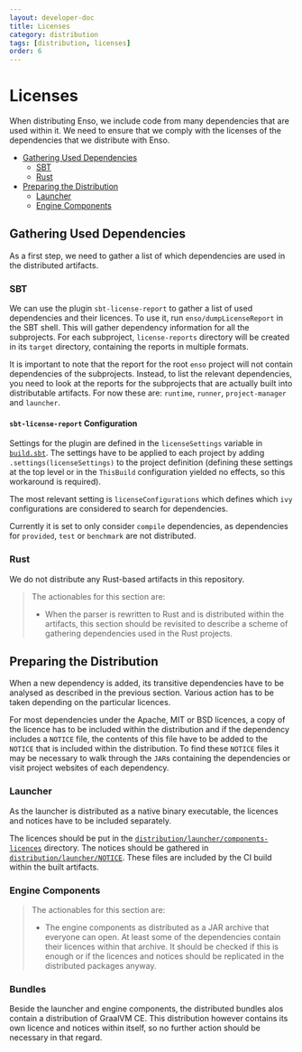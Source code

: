 ```yaml
---
layout: developer-doc
title: Licenses
category: distribution
tags: [distribution, licenses]
order: 6
---
```


# Licenses
When distributing Enso, we include code from many dependencies that are used
within it. We need to ensure that we comply with the licenses of the
dependencies that we distribute with Enso.

<!-- MarkdownTOC levels="2,3" autolink="true" -->

- [Gathering Used Dependencies](#gathering-used-dependencies)
  - [SBT](#sbt)
  - [Rust](#rust)
- [Preparing the Distribution](#preparing-the-distribution)
  - [Launcher](#launcher)
  - [Engine Components](#engine-components)

<!-- /MarkdownTOC -->

## Gathering Used Dependencies
As a first step, we need to gather a list of which dependencies are used in the
distributed artifacts.

### SBT
We can use the plugin `sbt-license-report` to gather a list of used dependencies
and their licences. To use it, run `enso/dumpLicenseReport` in the SBT shell.
This will gather dependency information for all the subprojects. For each
subproject, `license-reports` directory will be created in its `target`
directory, containing the reports in multiple formats.

It is important to note that the report for the root `enso` project will not
contain dependencies of the subprojects. Instead, to list the relevant
dependencies, you need to look at the reports for the subprojects that are
actually built into distributable artifacts. For now these are: `runtime`,
`runner`, `project-manager` and `launcher`.

#### `sbt-license-report` Configuration
Settings for the plugin are defined in the `licenseSettings` variable in
[`build.sbt`](../../build.sbt). The settings have to be applied to each project
by adding `.settings(licenseSettings)` to the project definition (defining these
settings at the top level or in the `ThisBuild` configuration yielded no
effects, so this workaround is required).

The most relevant setting is `licenseConfigurations` which defines which `ivy`
configurations are considered to search for dependencies.

Currently it is set to only consider `compile` dependencies, as dependencies for
`provided`, `test` or `benchmark` are not distributed.

### Rust
We do not distribute any Rust-based artifacts in this repository.

> The actionables for this section are:
>
> - When the parser is rewritten to Rust and is distributed within the
>   artifacts, this section should be revisited to describe a scheme of
>   gathering dependencies used in the Rust projects.

## Preparing the Distribution
When a new dependency is added, its transitive dependencies have to be analysed
as described in the previous section. Various action has to be taken depending
on the particular licences.

For most dependencies under the Apache, MIT or BSD licences, a copy of the
licence has to be included within the distribution and if the dependency
includes a `NOTICE` file, the contents of this file have to be added to the
`NOTICE` that is included within the distribution. To find these `NOTICE` files
it may be necessary to walk through the `JAR`s containing the dependencies or
visit project websites of each dependency.

### Launcher
As the launcher is distributed as a native binary executable, the licences and
notices have to be included separately.

The licences should be put in the
[`distribution/launcher/components-licences`](../../distribution/launcher/components-licences)
directory. The notices should be gathered in
[`distribution/launcher/NOTICE`](../../distribution/launcher/NOTICE). These
files are included by the CI build within the built artifacts.

### Engine Components
> The actionables for this section are:
>
> - The engine components as distributed as a JAR archive that everyone can
>   open. At least some of the dependencies contain their licences within that
>   archive. It should be checked if this is enough or if the licences and
>   notices should be replicated in the distributed packages anyway.

### Bundles
Beside the launcher and engine components, the distributed bundles alos contain
a distribution of GraalVM CE. This distribution however contains its own licence
and notices within itself, so no further action should be necessary in that
regard.
